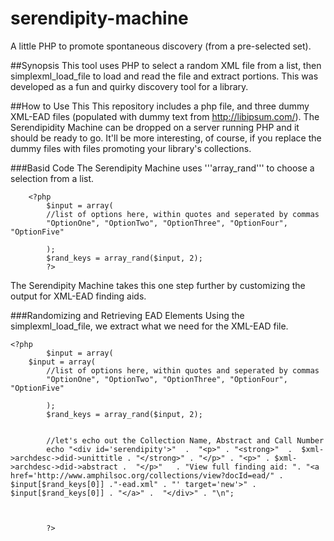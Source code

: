 # serendipity-machine
A little PHP to promote spontaneous discovery (from a pre-selected set).

##Synopsis
This tool uses PHP to select a random XML file from a list, then simplexml_load_file to load and read the file and extract portions. This was developed as a fun and quirky discovery tool for a library. 

##How to Use This
This repository includes a php file, and three dummy XML-EAD files (populated with dummy text from http://libipsum.com/). The Serendipidity Machine can be dropped on a server running PHP and it should be ready to go. It'll be more interesting, of course, if you replace the dummy files with files promoting your library's collections.

###Basid Code
The Serendipity Machine uses '''array_rand''' to choose a selection from a list.
```
    <?php
  		$input = array(
  		//list of options here, within quotes and seperated by commas
  		"OptionOne", "OptionTwo", "OptionThree", "OptionFour", "OptionFive"
  		
  		);
  		$rand_keys = array_rand($input, 2);
		?>
```

The Serendipity Machine takes this one step further by customizing the output for XML-EAD finding aids. 

###Randomizing and Retrieving EAD Elements
Using the simplexml_load_file, we extract what we need for the XML-EAD file. 

```
<?php
		$input = array(
	$input = array(
		//list of options here, within quotes and seperated by commas
		"OptionOne", "OptionTwo", "OptionThree", "OptionFour", "OptionFive"

		);
		$rand_keys = array_rand($input, 2);
		
		
		//let's echo out the Collection Name, Abstract and Call Number
		echo "<div id='serendipity'>"  .  "<p>" . "<strong>"  .  $xml->archdesc->did->unittitle . "</strong>" . "</p>" . "<p>" . $xml->archdesc->did->abstract .  "</p>"   . "View full finding aid: ". "<a href='http://www.amphilsoc.org/collections/view?docId=ead/" . $input[$rand_keys[0]] ."-ead.xml" . "' target='new'>" . $input[$rand_keys[0]] . "</a>" .  "</div>" . "\n";
		
		
		
		?>

```

